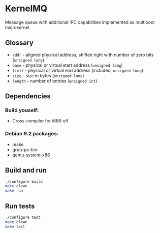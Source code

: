 KernelMQ
========

Message queue with additional IPC capabilities implemented as multiboot microkernel.

Glossary
--------

* `addr` - aligned physical address, shifted right with number of zero bits (`unsigned long`)
* `base` - physical or virtual start address (`unsigned long`)
* `limit` - physical or virtual end address (included, `unsigned long`)
* `size` - size in bytes (`unsigned long`)
* `length` - number of entries (`unsigned int`)

Dependencies
------------

### Build youself:

* Cross-compiler for i686-elf

### Debian 9.2 packages:

* make
* grub-pc-bin
* qemu-system-x86

Build and run
-------------

```sh
./configure build
make clean
make run
```

Run tests
---------

```sh
./configure test
make clean
make test
```
